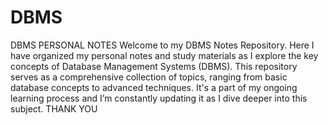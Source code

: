# DBMS
DBMS PERSONAL NOTES
Welcome to my DBMS Notes Repository. Here I have organized my personal notes and study materials as I explore the key concepts of Database Management Systems (DBMS). This repository serves as a comprehensive collection of topics, ranging from basic database concepts to advanced techniques. It's a part of my ongoing learning process and I’m constantly updating it as I dive deeper into this subject. THANK YOU
